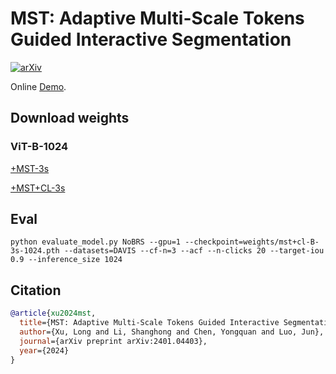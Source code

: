 # MST: Adaptive Multi-Scale Tokens Guided Interactive Segmentation

[![arXiv](https://img.shields.io/badge/arXiv-2401.04403-b31b1b.svg)](https://arxiv.org/abs/2401.04403)

Online [Demo](http://img2latex.com/).

## Download weights

### ViT-B-1024

[+MST-3s](https://cuhko365-my.sharepoint.com/:u:/g/personal/xulong_cuhk_edu_cn/EQPswrQ8MsJHhdZNKIgdBIoB5lGLpwIcrWXyhXmNjPQbpg?e=aQ1RtW)

[+MST+CL-3s](https://cuhko365-my.sharepoint.com/:u:/g/personal/xulong_cuhk_edu_cn/EbyTj7JJlmxMl36e2cRNTogBLd7D_A0M51AxBjsmqP7Giw?e=t2p63a)


## Eval

```shell
python evaluate_model.py NoBRS --gpu=1 --checkpoint=weights/mst+cl-B-3s-1024.pth --datasets=DAVIS --cf-n=3 --acf --n-clicks 20 --target-iou 0.9 --inference_size 1024
```


## Citation
```bibtex
@article{xu2024mst,
  title={MST: Adaptive Multi-Scale Tokens Guided Interactive Segmentation},
  author={Xu, Long and Li, Shanghong and Chen, Yongquan and Luo, Jun},
  journal={arXiv preprint arXiv:2401.04403},
  year={2024}
}
```
